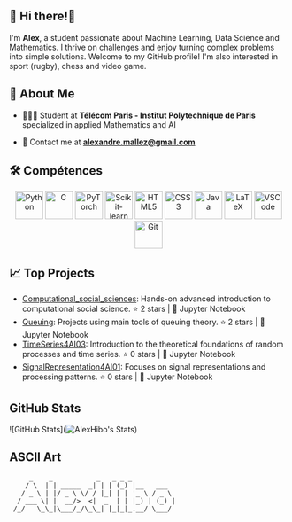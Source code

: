 ## 👋 Hi there!👋

I'm **Alex**, a student passionate about Machine Learning, Data Science and Mathematics.
I thrive on challenges and enjoy turning complex problems into simple solutions. Welcome to my GitHub profile!
I'm also interested in sport (rugby), chess and video game.

## 🤝 About Me

- 👨🏻‍🎓 Student at **Télécom Paris - Institut Polytechnique de Paris** specialized in applied Mathematics and AI

- 📧 Contact me at **alexandre.mallez@gmail.com**

## 🛠️ Compétences

<p align="center">
  <img src="https://cdn.jsdelivr.net/gh/devicons/devicon/icons/python/python-original.svg" alt="Python" width="50"/>
  <img src="https://cdn.jsdelivr.net/gh/devicons/devicon/icons/c/c-original.svg" alt="C" width="50"/>
  <img src="https://cdn.jsdelivr.net/gh/devicons/devicon/icons/pytorch/pytorch-original.svg" alt="PyTorch" width="50"/>
  <img src="https://upload.wikimedia.org/wikipedia/commons/0/05/Scikit_learn_logo_small.svg" alt="Scikit-learn" width="50"/>
  <img src="https://cdn.jsdelivr.net/gh/devicons/devicon/icons/html5/html5-original.svg" alt="HTML5" width="50"/>
  <img src="https://cdn.jsdelivr.net/gh/devicons/devicon/icons/css3/css3-original.svg" alt="CSS3" width="50"/>
  <img src="https://cdn.jsdelivr.net/gh/devicons/devicon/icons/java/java-original.svg" alt="Java" width="50"/>
  <img src="https://cdn.jsdelivr.net/gh/devicons/devicon/icons/latex/latex-original.svg" alt="LaTeX" width="50"/>
  <img src="https://cdn.jsdelivr.net/gh/devicons/devicon/icons/vscode/vscode-original.svg" alt="VSCode" width="50"/>
  <img src="https://cdn.jsdelivr.net/gh/devicons/devicon/icons/git/git-original.svg" alt="Git" width="50"/>
</p>

## 📈 Top Projects

- [Computational_social_sciences](https://github.com/AlexHibo/Computational_social_sciences): Hands-on advanced introduction to computational social science. ⭐ 2 stars | 📝 Jupyter Notebook 
- [Queuing](https://github.com/AlexHibo/Queuing): Projects using main tools of queuing theory. ⭐ 2 stars | 📝 Jupyter Notebook 
- [TimeSeries4AI03](https://github.com/AlexHibo/TimeSeries4AI03): Introduction to the theoretical foundations of random processes and time series. ⭐ 0 stars | 📝 Jupyter Notebook 
- [SignalRepresentation4AI01](https://github.com/AlexHibo/SignalRepresentation4AI01): Focuses on signal representations and processing patterns. ⭐ 0 stars | 📝 Jupyter Notebook 


## GitHub Stats

![GitHub Stats](![AlexHibo's Stats](https://github-readme-stats.vercel.app/api?username=AlexHibo&theme=vue-dark&show_icons=true&hide_border=true&count_private=true))

## ASCII Art

```
     _    _           _   _ _ _           
    / \  | | _____  _| | | (_) |__   ___  
   / _ \ | |/ _ \ \/ / |_| | | '_ \ / _ \ 
  / ___ \| |  __/>  <|  _  | | |_) | (_) |
 /_/   \_\_|\___/_/\_\_| |_|_|_.__/ \___/ 
                                          
```
<!--
**AlexHibo/AlexHibo** is a ✨ _special_ ✨ repository because its `README.md` (this file) appears on your GitHub profile.

Here are some ideas to get you started:

- 🔭 I’m currently working on ...
- 🌱 I’m currently learning ...
- 👯 I’m looking to collaborate on ...
- 🤔 I’m looking for help with ...
- 💬 Ask me about ...
- 📫 How to reach me: ...
- 😄 Pronouns: ...
- ⚡ Fun fact: ...
-->
